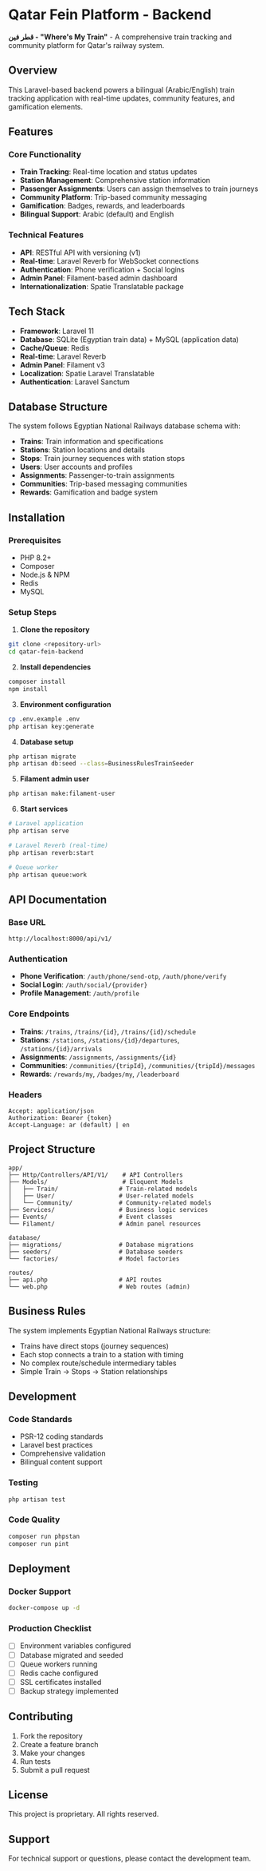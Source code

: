 # Qatar Fein Platform - Backend

**قطر فين - "Where's My Train"** - A comprehensive train tracking and community platform for Qatar's railway system.

## Overview

This Laravel-based backend powers a bilingual (Arabic/English) train tracking application with real-time updates, community features, and gamification elements.

## Features

### Core Functionality
- **Train Tracking**: Real-time location and status updates
- **Station Management**: Comprehensive station information
- **Passenger Assignments**: Users can assign themselves to train journeys
- **Community Platform**: Trip-based community messaging
- **Gamification**: Badges, rewards, and leaderboards
- **Bilingual Support**: Arabic (default) and English

### Technical Features
- **API**: RESTful API with versioning (v1)
- **Real-time**: Laravel Reverb for WebSocket connections
- **Authentication**: Phone verification + Social logins
- **Admin Panel**: Filament-based admin dashboard
- **Internationalization**: Spatie Translatable package

## Tech Stack

- **Framework**: Laravel 11
- **Database**: SQLite (Egyptian train data) + MySQL (application data)
- **Cache/Queue**: Redis
- **Real-time**: Laravel Reverb
- **Admin Panel**: Filament v3
- **Localization**: Spatie Laravel Translatable
- **Authentication**: Laravel Sanctum

## Database Structure

The system follows Egyptian National Railways database schema with:
- **Trains**: Train information and specifications
- **Stations**: Station locations and details
- **Stops**: Train journey sequences with station stops
- **Users**: User accounts and profiles
- **Assignments**: Passenger-to-train assignments
- **Communities**: Trip-based messaging communities
- **Rewards**: Gamification and badge system

## Installation

### Prerequisites
- PHP 8.2+
- Composer
- Node.js & NPM
- Redis
- MySQL

### Setup Steps

1. **Clone the repository**
```bash
git clone <repository-url>
cd qatar-fein-backend
```

2. **Install dependencies**
```bash
composer install
npm install
```

3. **Environment configuration**
```bash
cp .env.example .env
php artisan key:generate
```

4. **Database setup**
```bash
php artisan migrate
php artisan db:seed --class=BusinessRulesTrainSeeder
```

5. **Filament admin user**
```bash
php artisan make:filament-user
```

6. **Start services**
```bash
# Laravel application
php artisan serve

# Laravel Reverb (real-time)
php artisan reverb:start

# Queue worker
php artisan queue:work
```

## API Documentation

### Base URL
```
http://localhost:8000/api/v1/
```

### Authentication
- **Phone Verification**: `/auth/phone/send-otp`, `/auth/phone/verify`
- **Social Login**: `/auth/social/{provider}`
- **Profile Management**: `/auth/profile`

### Core Endpoints
- **Trains**: `/trains`, `/trains/{id}`, `/trains/{id}/schedule`
- **Stations**: `/stations`, `/stations/{id}/departures`, `/stations/{id}/arrivals`
- **Assignments**: `/assignments`, `/assignments/{id}`
- **Communities**: `/communities/{tripId}`, `/communities/{tripId}/messages`
- **Rewards**: `/rewards/my`, `/badges/my`, `/leaderboard`

### Headers
```
Accept: application/json
Authorization: Bearer {token}
Accept-Language: ar (default) | en
```

## Project Structure

```
app/
├── Http/Controllers/API/V1/    # API Controllers
├── Models/                     # Eloquent Models
│   ├── Train/                 # Train-related models
│   ├── User/                  # User-related models
│   └── Community/             # Community-related models
├── Services/                  # Business logic services
├── Events/                    # Event classes
└── Filament/                  # Admin panel resources

database/
├── migrations/                # Database migrations
├── seeders/                   # Database seeders
└── factories/                 # Model factories

routes/
├── api.php                    # API routes
└── web.php                    # Web routes (admin)
```

## Business Rules

The system implements Egyptian National Railways structure:
- Trains have direct stops (journey sequences)
- Each stop connects a train to a station with timing
- No complex route/schedule intermediary tables
- Simple Train → Stops → Station relationships

## Development

### Code Standards
- PSR-12 coding standards
- Laravel best practices
- Comprehensive validation
- Bilingual content support

### Testing
```bash
php artisan test
```

### Code Quality
```bash
composer run phpstan
composer run pint
```

## Deployment

### Docker Support
```bash
docker-compose up -d
```

### Production Checklist
- [ ] Environment variables configured
- [ ] Database migrated and seeded
- [ ] Queue workers running
- [ ] Redis cache configured
- [ ] SSL certificates installed
- [ ] Backup strategy implemented

## Contributing

1. Fork the repository
2. Create a feature branch
3. Make your changes
4. Run tests
5. Submit a pull request

## License

This project is proprietary. All rights reserved.

## Support

For technical support or questions, please contact the development team.